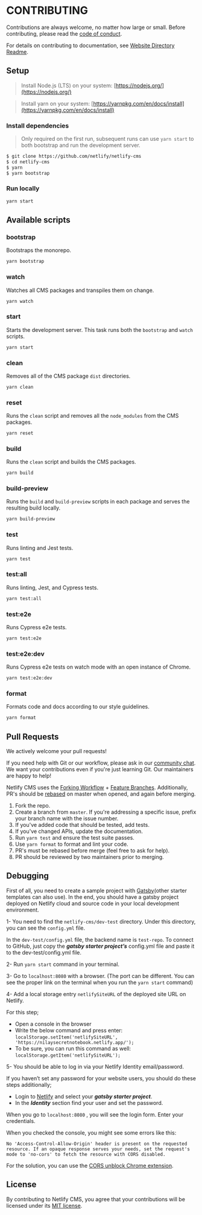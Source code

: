 # CONTRIBUTING

Contributions are always welcome, no matter how large or small. Before contributing,
please read the [code of conduct](CODE_OF_CONDUCT.md).

For details on contributing to documentation, see [Website Directory Readme](https://github.com/netlify/netlify-cms/blob/master/website/README.md).

## Setup

> Install Node.js (LTS) on your system: [https://nodejs.org/](https://nodejs.org/)

> Install yarn on your system: [https://yarnpkg.com/en/docs/install](https://yarnpkg.com/en/docs/install)

### Install dependencies

> Only required on the first run, subsequent runs can use `yarn start` to both
> bootstrap and run the development server.

```sh
$ git clone https://github.com/netlify/netlify-cms
$ cd netlify-cms
$ yarn
$ yarn bootstrap
```

### Run locally

```sh
yarn start
```

## Available scripts

### bootstrap

Bootstraps the monorepo.

```sh
yarn bootstrap
```

### watch

Watches all CMS packages and transpiles them on change.

```sh
yarn watch
```

### start

Starts the development server. This task runs both the `bootstrap` and `watch` scripts.

```sh
yarn start
```

### clean

Removes all of the CMS package `dist` directories.

```sh
yarn clean
```

### reset

Runs the `clean` script and removes all the `node_modules` from the CMS packages.

```sh
yarn reset
```

### build

Runs the `clean` script and builds the CMS packages.

```sh
yarn build
```

### build-preview

Runs the `build` and `build-preview` scripts in each package and serves the resulting build locally.

```sh
yarn build-preview
```

### test

Runs linting and Jest tests.

```sh
yarn test
```

### test:all

Runs linting, Jest, and Cypress tests.

```sh
yarn test:all
```

### test:e2e

Runs Cypress e2e tests.

```sh
yarn test:e2e
```

### test:e2e:dev

Runs Cypress e2e tests on watch mode with an open instance of Chrome.

```sh
yarn test:e2e:dev
```

### format

Formats code and docs according to our style guidelines.

```sh
yarn format
```

## Pull Requests

We actively welcome your pull requests!

If you need help with Git or our workflow, please ask in our [community chat](https://netlifycms.org/chat). We want your contributions even if you're just learning Git. Our maintainers are happy to help!

Netlify CMS uses the [Forking Workflow](https://www.atlassian.com/git/tutorials/comparing-workflows/forking-workflow) + [Feature Branches](https://www.atlassian.com/git/tutorials/comparing-workflows/feature-branch-workflow). Additionally, PR's should be [rebased](https://www.atlassian.com/git/tutorials/merging-vs-rebasing) on master when opened, and again before merging.

1. Fork the repo.
2. Create a branch from `master`. If you're addressing a specific issue, prefix your branch name with the issue number.
3. If you've added code that should be tested, add tests.
4. If you've changed APIs, update the documentation.
5. Run `yarn test` and ensure the test suite passes.
6. Use `yarn format` to format and lint your code.
7. PR's must be rebased before merge (feel free to ask for help).
8. PR should be reviewed by two maintainers prior to merging.

## Debugging

First of all, you need to create a sample project with [Gatsby](https://www.netlifycms.org/docs/start-with-a-template/)(other starter templates can also use). 
In the end, you should have a gatsby project deployed on Netlify cloud and source code in your local development environment.


1- You need to find the `netlify-cms/dev-test` directory. Under this directory, you can see the `config.yml` file.

In the `dev-test/config.yml` file, the backend name is `test-repo`. 
To connect to GitHub, just copy the ***gatsby starter project’s*** config.yml file and paste it to the dev-test/config.yml file.

2- Run `yarn start` command in your terminal.

3- Go to `localhost:8080` with a browser. (The port can be different. You can see the proper link on the terminal when you run the `yarn start` command)

4- Add a local storage entry `netlifySiteURL` of the deployed site URL on Netlify.

   For this step;
   
   * Open a console in the browser
   * Write the below command and press enter:
   ```localStorage.setItem('netlifySiteURL', 'https://nilaysecretnotebook.netlify.app/');```
   * To be sure, you can run this command as well:
   ```localStorage.getItem('netlifySiteURL');```

5- You should be able to log in via your Netlify Identity email/password.

If you haven’t set any password for your website users, you should do these steps additionally;
   * Login to [Netlify](https://app.netlify.com/login/email) and select your ***gatsby starter project***.
   * In the ***Identity*** section find your user and set the password.
   
   When you go to `localhost:8080` , you will see the login form. 
   Enter your credentials. 
   
   When you checked the console, you might see some errors like this:
   
   ```No 'Access-Control-Allow-Origin' header is present on the requested resource. If an opaque response serves your needs, set the request's mode to 'no-cors' to fetch the resource with CORS disabled.```
   
   For the solution, you can use the [CORS unblock Chrome extension](https://add0n.com/access-control.html). 

## License

By contributing to Netlify CMS, you agree that your contributions will be licensed
under its [MIT license](LICENSE).
